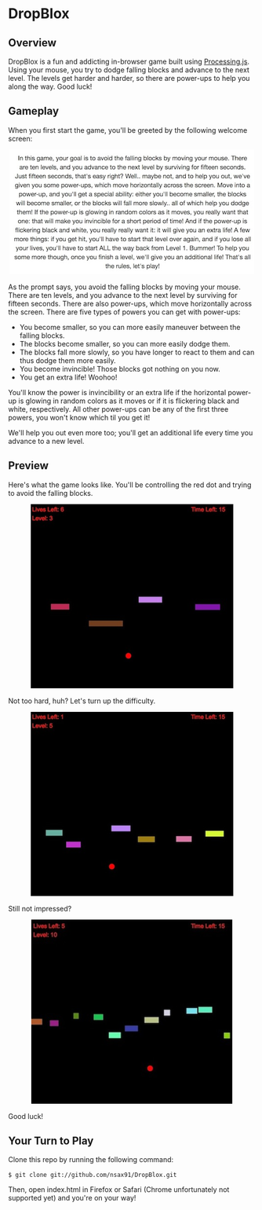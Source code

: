 DropBlox
========

## Overview

DropBlox is a fun and addicting in-browser game built using [Processing.js](http://processingjs.org/). Using your mouse,  you try to dodge falling blocks and advance to the next level. The levels get harder and harder, so there are power-ups to help you along the way. Good luck!

## Gameplay

When you first start the game, you'll be greeted by the following welcome screen:

<p align="center">
  <img src="img/welcome_screen.jpg" title="DropBlox Welcome Screen"/>
</p>

As the prompt says, you avoid the falling blocks by moving your mouse. There are ten levels, and you advance to the next level by surviving for fifteen seconds. There are also power-ups, which move horizontally across the screen. There are five types of powers you can get with power-ups:

- You become smaller, so you can more easily maneuver between the falling blocks.
- The blocks become smaller, so you can more easily dodge them.
- The blocks fall more slowly, so you have longer to react to them and can thus dodge them more easily.
- You become invincible! Those blocks got nothing on you now.
- You get an extra life! Woohoo!

You'll know the power is invincibility or an extra life if the horizontal power-up is glowing in random colors as it moves or if it is flickering black and white, respectively. All other power-ups can be any of the first three powers, you won't know which til you get it!

We'll help you out even more too; you'll get an additional life every time you advance to a new level.

## Preview

Here's what the game looks like. You'll be controlling the red dot and trying to avoid the falling blocks.

<p align="center">
  <img src="img/level_three.jpg" title="DropBlox Preview Image"/>
</p>

Not too hard, huh? Let's turn up the difficulty.

<p align="center">
  <img src="img/level_five.jpg" title="DropBlox Preview Image"/>
</p>

Still not impressed?

<p align="center">
  <img src="img/final_level.jpg" title="DropBlox Preview Image"/>
</p>

Good luck!

## Your Turn to Play

Clone this repo by running the following command:
```
$ git clone git://github.com/nsax91/DropBlox.git
```
Then, open index.html in Firefox or Safari (Chrome unfortunately not supported yet) and you're on your way!
